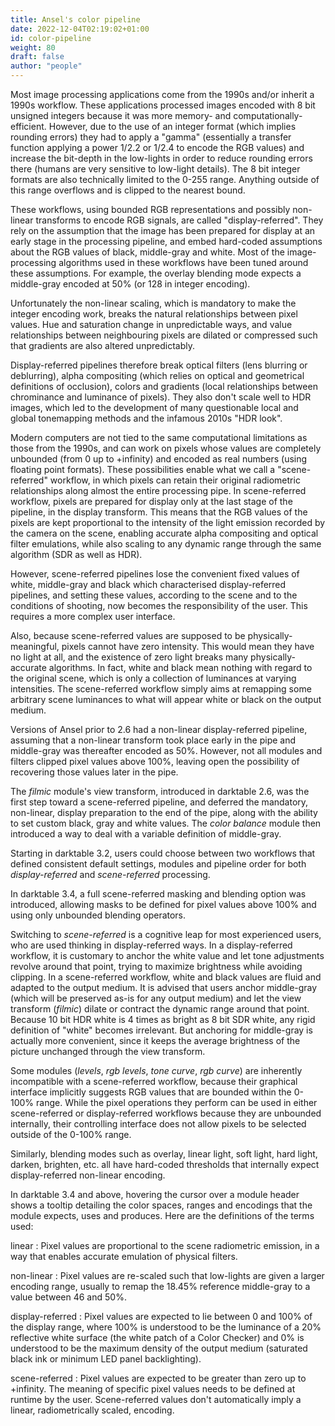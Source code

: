 ```yaml
---
title: Ansel's color pipeline
date: 2022-12-04T02:19:02+01:00
id: color-pipeline
weight: 80
draft: false
author: "people"
---
```


Most image processing applications come from the 1990s and/or inherit a 1990s workflow. These applications processed images encoded with 8 bit unsigned integers because it was more memory- and computationally-efficient. However, due to the use of an integer format (which implies rounding errors) they had to apply a "gamma" (essentially a transfer function applying a power 1/2.2 or 1/2.4 to encode the RGB values) and increase the bit-depth in the low-lights in order to reduce rounding errors there (humans are very sensitive to low-light details). The 8 bit integer formats are also technically limited to the 0-255 range. Anything outside of this range overflows and is clipped to the nearest bound.

These workflows, using bounded RGB representations and possibly non-linear transforms to encode RGB signals, are called "display-referred". They rely on the assumption that the image has been prepared for display at an early stage in the processing pipeline, and embed hard-coded assumptions about the RGB values of black, middle-gray and white. Most of the image-processing algorithms used in these workflows have been tuned around these assumptions. For example, the overlay blending mode expects a middle-gray encoded at 50% (or 128 in integer encoding).

Unfortunately the non-linear scaling, which is mandatory to make the integer encoding work, breaks the natural relationships between pixel values. Hue and saturation change in unpredictable ways, and value relationships between neighbouring pixels are dilated or compressed such that gradients are also altered unpredictably.

Display-referred pipelines therefore break optical filters (lens blurring or deblurring), alpha compositing (which relies on optical and geometrical definitions of occlusion), colors and gradients (local relationships between chrominance and luminance of pixels). They also don't scale well to HDR images, which led to the development of many questionable local and global tonemapping methods and the infamous 2010s "HDR look".

Modern computers are not tied to the same computational limitations as those from the 1990s, and can work on pixels whose values are completely unbounded (from 0 up to +infinity) and encoded as real numbers (using floating point formats). These possibilities enable what we call a "scene-referred" workflow, in which pixels can retain their original radiometric relationships along almost the entire processing pipe. In scene-referred workflow, pixels are prepared for display only at the last stage of the pipeline, in the display transform. This means that the RGB values of the pixels are kept proportional to the intensity of the light emission recorded by the camera on the scene, enabling accurate alpha compositing and optical filter emulations, while also scaling to any dynamic range through the same algorithm (SDR as well as HDR).

However, scene-referred pipelines lose the convenient fixed values of white, middle-gray and black which characterised display-referred pipelines, and setting these values, according to the scene and to the conditions of shooting, now becomes the responsibility of the user. This requires a more complex user interface.

Also, because scene-referred values are supposed to be physically-meaningful, pixels cannot have zero intensity. This would mean they have no light at all, and the existence of zero light breaks many physically-accurate algorithms. In fact, white and black mean nothing with regard to the original scene, which is only a collection of luminances at varying intensities. The scene-referred workflow simply aims at remapping some arbitrary scene luminances to what will appear white or black on the output medium.

Versions of Ansel prior to 2.6 had a non-linear display-referred pipeline, assuming that a non-linear transform took place early in the pipe and middle-gray was thereafter encoded as 50%. However, not all modules and filters clipped pixel values above 100%, leaving open the possibility of recovering those values later in the pipe.

The _filmic_ module's view transform, introduced in darktable 2.6, was the first step toward a scene-referred pipeline, and deferred the mandatory, non-linear, display preparation to the end of the pipe, along with the ability to set custom black, gray and white values. The _color balance_ module then introduced a way to deal with a variable definition of middle-gray.

Starting in darktable 3.2, users could choose between two workflows that defined consistent default settings, modules and pipeline order for both _display-referred_ and _scene-referred_ processing.

In darktable 3.4, a full scene-referred masking and blending option was introduced, allowing masks to be defined for pixel values above 100% and using only unbounded blending operators.

Switching to _scene-referred_ is a cognitive leap for most experienced users, who are used thinking in display-referred ways. In a display-referred workflow, it is customary to anchor the white value and let tone adjustments revolve around that point, trying to maximize brightness while avoiding clipping. In a scene-referred workflow, white and black values are fluid and adapted to the output medium. It is advised that users anchor middle-gray (which will be preserved as-is for any output medium) and let the view transform (_filmic_) dilate or contract the dynamic range around that point. Because 10 bit HDR white is 4 times as bright as 8 bit SDR white, any rigid definition of "white" becomes irrelevant. But anchoring for middle-gray is actually more convenient, since it keeps the average brightness of the picture unchanged through the view transform.

Some modules (_levels_, _rgb levels_, _tone curve_, _rgb curve_) are inherently incompatible with a scene-referred workflow, because their graphical interface implicitly suggests RGB values that are bounded within the 0-100% range. While the pixel operations they perform can be used in either scene-referred or display-referred workflows because they are unbounded internally, their controlling interface does not allow pixels to be selected outside of the 0-100% range.

Similarly, blending modes such as overlay, linear light, soft light, hard light, darken, brighten, etc. all have hard-coded thresholds that internally expect display-referred non-linear encoding.

In darktable 3.4 and above, hovering the cursor over a module header shows a tooltip detailing the color spaces, ranges and encodings that the module expects, uses and produces. Here are the definitions of the terms used:

linear
: Pixel values are proportional to the scene radiometric emission, in a way that enables accurate emulation of physical filters.

non-linear
: Pixel values are re-scaled such that low-lights are given a larger encoding range, usually to remap the 18.45% reference middle-gray to a value between 46 and 50%.

display-referred
: Pixel values are expected to lie between 0 and 100% of the display range, where 100% is understood to be the luminance of a 20% reflective white surface (the white patch of a Color Checker) and 0% is understood to be the maximum density of the output medium (saturated black ink or minimum LED panel backlighting).

scene-referred
: Pixel values are expected to be greater than zero up to +infinity. The meaning of specific pixel values needs to be defined at runtime by the user. Scene-referred values don't automatically imply a linear, radiometrically scaled, encoding.
